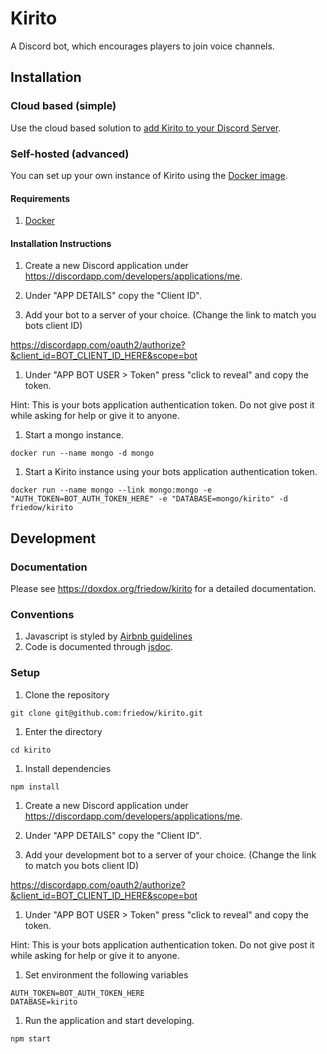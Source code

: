 # Kirito
A Discord bot, which encourages players to join voice channels.

## Installation

### Cloud based (simple)
Use the cloud based solution to [add Kirito to your Discord Server](https://discordapp.com/oauth2/authorize?&client_id=340419258045562882&scope=bot).

### Self-hosted (advanced)
You can set up your own instance of Kirito using the [Docker image](https://hub.docker.com/r/friedow/kirito/).

#### Requirements
1. [Docker](https://www.docker.com/)

#### Installation Instructions
1. Create a new Discord application under https://discordapp.com/developers/applications/me.

1. Under "APP DETAILS" copy the "Client ID".

1. Add your bot to a server of your choice. (Change the link to match you bots client ID)

  https://discordapp.com/oauth2/authorize?&client_id=BOT_CLIENT_ID_HERE&scope=bot

1. Under "APP BOT USER > Token" press "click to reveal" and copy the token.

  Hint: This is your bots application authentication token. Do not give post it while asking for help or give it to anyone.

1. Start a mongo instance.

  ```docker run --name mongo -d mongo```

1. Start a Kirito instance using your bots application authentication token.

  ```docker run --name mongo --link mongo:mongo -e "AUTH_TOKEN=BOT_AUTH_TOKEN_HERE" -e "DATABASE=mongo/kirito" -d friedow/kirito```


## Development

### Documentation
Please see https://doxdox.org/friedow/kirito for a detailed documentation.

### Conventions
1. Javascript is styled by [Airbnb guidelines](https://github.com/airbnb/javascript)
1. Code is documented through [jsdoc](http://usejsdoc.org/).

### Setup

1. Clone the repository

  ```git clone git@github.com:friedow/kirito.git```

1. Enter the directory

  ```cd kirito```

1. Install dependencies

  ```npm install```

1. Create a new Discord application under https://discordapp.com/developers/applications/me.

1. Under "APP DETAILS" copy the "Client ID".

1. Add your development bot to a server of your choice. (Change the link to match you bots client ID)

  https://discordapp.com/oauth2/authorize?&client_id=BOT_CLIENT_ID_HERE&scope=bot

1. Under "APP BOT USER > Token" press "click to reveal" and copy the token.

  Hint: This is your bots application authentication token. Do not give post it while asking for help or give it to anyone.

1. Set environment the following variables

  ```
  AUTH_TOKEN=BOT_AUTH_TOKEN_HERE
  DATABASE=kirito
  ```

1. Run the application and start developing.

  ```npm start```
